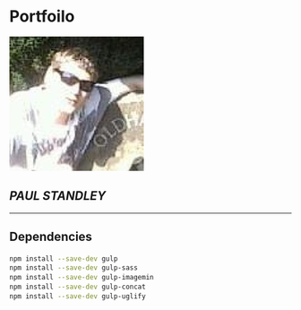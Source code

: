 # Portfoilo

![Profile Pick](src/img/profile-1.png)

## _**PAUL STANDLEY**_

---

## Dependencies

```BASH
npm install --save-dev gulp
npm install --save-dev gulp-sass
npm install --save-dev gulp-imagemin
npm install --save-dev gulp-concat
npm install --save-dev gulp-uglify
```